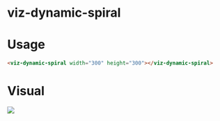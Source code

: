 # viz-dynamic-spiral

# Usage

```html
<viz-dynamic-spiral width="300" height="300"></viz-dynamic-spiral>
```

# Visual
![](https://github.com/Brostoffed/viz-dynamic-spiral/resources/viz-dynamic-spiral.gif)
